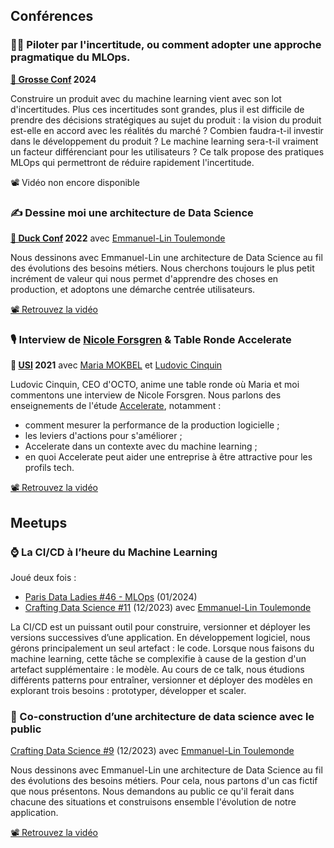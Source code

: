 ## Conférences 

### 👩‍✈️ Piloter par l'incertitude, ou comment adopter une approche pragmatique du MLOps.

**[🐼 Grosse Conf](https://www.lagrosseconf.com/) 2024**

Construire un produit avec du machine learning vient avec son lot d'incertitudes.
Plus ces incertitudes sont grandes, plus il est difficile de prendre des décisions stratégiques au sujet du produit :
la vision du produit est-elle en accord avec les réalités du marché ?
Combien faudra-t-il investir dans le développement du produit ?
Le machine learning sera-t-il vraiment un facteur différenciant pour les utilisateurs ?
Ce talk propose des pratiques MLOps qui permettront de réduire rapidement l'incertitude.

📽 Vidéo non encore disponible

### ✍ Dessine moi une architecture de Data Science

**[🦆 Duck Conf](https://www.laduckconf.com/) 2022**
avec [Emmanuel-Lin Toulemonde](https://www.linkedin.com/in/emmanuel-lin-toulemonde-271a5742/)

Nous dessinons avec Emmanuel-Lin une architecture de Data Science au fil des évolutions des besoins métiers.
Nous cherchons toujours le plus petit incrément de valeur qui nous permet d'apprendre des choses en production,
et adoptons une démarche centrée utilisateurs.

[📽 Retrouvez la vidéo](https://www.youtube.com/watch?v=7jyyBaV8jjI)

### 🎙 Interview de [Nicole Forsgren](https://nicolefv.com/) & Table Ronde Accelerate

**🎤 [USI](https://usievents.com/) 2021**
avec [Maria MOKBEL](https://www.linkedin.com/in/maria-mokbel-b4590512a/) et [Ludovic Cinquin](https://www.linkedin.com/in/ludoviccinquin/)

Ludovic Cinquin, CEO d'OCTO, anime une table ronde où Maria et moi commentons une interview de Nicole Forsgren.
Nous parlons des enseignements de l'étude [Accelerate](https://learning.oreilly.com/library/view/accelerate/9781457191435/), notamment :
- comment mesurer la performance de la production logicielle ;
- les leviers d'actions pour s'améliorer ;
- Accelerate dans un contexte avec du machine learning ;
- en quoi Accelerate peut aider une entreprise à être attractive pour les profils tech.

[📽 Retrouvez la vidéo](https://www.youtube.com/watch?v=W_UEuDrMNQU)

## Meetups

### ⌚ La CI/CD à l’heure du Machine Learning

Joué deux fois :
- [Paris Data Ladies #46 - MLOps](https://www.meetup.com/fr-FR/paris-dataladies/events/298052659/) (01/2024)
- [Crafting Data Science #11](https://www.meetup.com/fr-FR/crafting-datascience/events/297496877/) (12/2023) 
avec [Emmanuel-Lin Toulemonde](https://www.linkedin.com/in/emmanuel-lin-toulemonde-271a5742/)

La CI/CD est un puissant outil pour construire, versionner et déployer les versions successives d’une application.
En développement logiciel, nous gérons principalement un seul artefact : le code.
Lorsque nous faisons du machine learning, cette tâche se complexifie à cause de la gestion d'un artefact supplémentaire : le modèle.
Au cours de ce talk, nous étudions différents patterns pour entraîner,
versionner et déployer des modèles en explorant trois besoins : prototyper, développer et scaler.

### 📐 Co-construction d’une architecture de data science avec le public

[Crafting Data Science #9](https://www.meetup.com/fr-FR/crafting-datascience/events/289540895/) (12/2023) 
avec [Emmanuel-Lin Toulemonde](https://www.linkedin.com/in/emmanuel-lin-toulemonde-271a5742/)

Nous dessinons avec Emmanuel-Lin une architecture de Data Science au fil des évolutions des besoins métiers.
Pour cela, nous partons d'un cas fictif que nous présentons.
Nous demandons au public ce qu'il ferait dans chacune des situations et construisons ensemble l'évolution de notre application.

[📽 Retrouvez la vidéo](https://www.youtube.com/watch?v=F7u3lCohVcQ)




